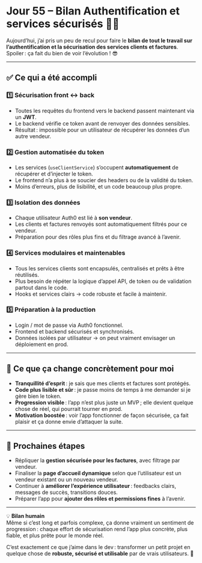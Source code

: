 # Jour 55 – Bilan Authentification et services sécurisés 🔐✨

Aujourd’hui, j’ai pris un peu de recul pour faire le **bilan de tout le travail sur l’authentification et la sécurisation des services clients et factures**. Spoiler : ça fait du bien de voir l’évolution ! 😎

---

## ✅ Ce qui a été accompli

### 1️⃣ Sécurisation front ↔ back
* Toutes les requêtes du frontend vers le backend passent maintenant via un **JWT**.
* Le backend vérifie ce token avant de renvoyer des données sensibles.
* Résultat : impossible pour un utilisateur de récupérer les données d’un autre vendeur.  

### 2️⃣ Gestion automatisée du token
* Les services (`useClientService`) s’occupent **automatiquement** de récupérer et d’injecter le token.
* Le frontend n’a plus à se soucier des headers ou de la validité du token.
* Moins d’erreurs, plus de lisibilité, et un code beaucoup plus propre.

### 3️⃣ Isolation des données
* Chaque utilisateur Auth0 est lié à **son vendeur**.
* Les clients et factures renvoyés sont automatiquement filtrés pour ce vendeur.
* Préparation pour des rôles plus fins et du filtrage avancé à l’avenir.

### 4️⃣ Services modulaires et maintenables
* Tous les services clients sont encapsulés, centralisés et prêts à être réutilisés.
* Plus besoin de répéter la logique d’appel API, de token ou de validation partout dans le code.
* Hooks et services clairs → code robuste et facile à maintenir.

### 5️⃣ Préparation à la production
* Login / mot de passe via Auth0 fonctionnel.
* Frontend et backend sécurisés et synchronisés.
* Données isolées par utilisateur → on peut vraiment envisager un déploiement en prod.

---

## 🌟 Ce que ça change concrètement pour moi

* **Tranquillité d’esprit** : je sais que mes clients et factures sont protégés.
* **Code plus lisible et sûr** : je passe moins de temps à me demander si je gère bien le token.
* **Progression visible** : l’app n’est plus juste un MVP ; elle devient quelque chose de réel, qui pourrait tourner en prod.
* **Motivation boostée** : voir l’app fonctionner de façon sécurisée, ça fait plaisir et ça donne envie d’attaquer la suite.

---

## 📌 Prochaines étapes

* Répliquer la **gestion sécurisée pour les factures**, avec filtrage par vendeur.
* Finaliser la **page d’accueil dynamique** selon que l’utilisateur est un vendeur existant ou un nouveau vendeur.
* Continuer à **améliorer l’expérience utilisateur** : feedbacks clairs, messages de succès, transitions douces.
* Préparer l’app pour **ajouter des rôles et permissions fines** à l’avenir.

---

💡 **Bilan humain**  
Même si c’est long et parfois complexe, ça donne vraiment un sentiment de progression : chaque effort de sécurisation rend l’app plus concrète, plus fiable, et plus prête pour le monde réel.  

C’est exactement ce que j’aime dans le dev : transformer un petit projet en quelque chose de **robuste, sécurisé et utilisable** par de vrais utilisateurs. 🚀
